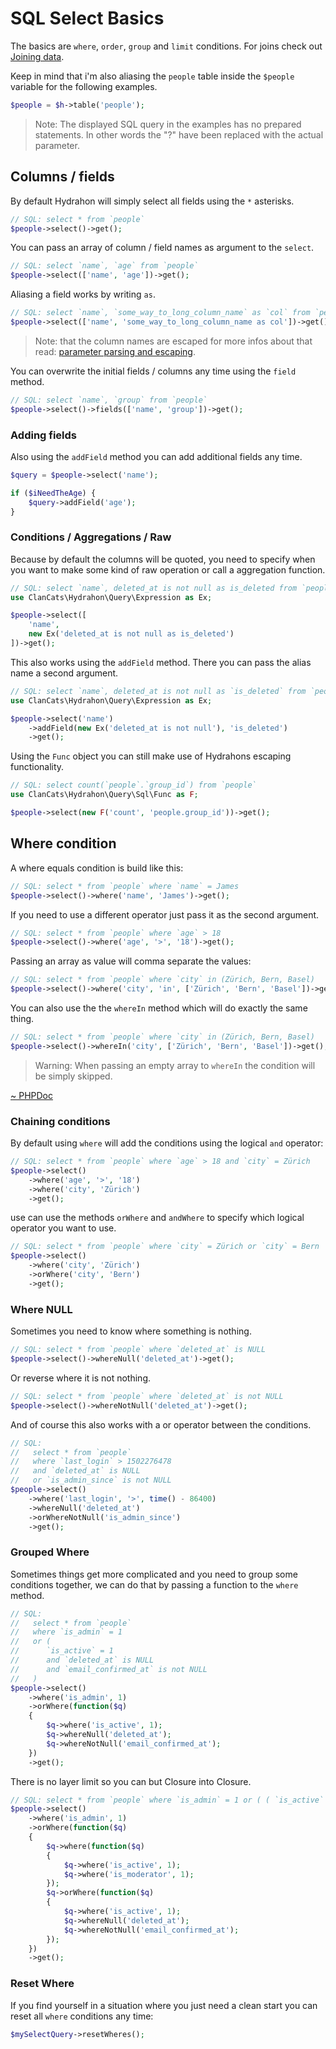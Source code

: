 # SQL Select Basics

The basics are `where`, `order`, `group` and `limit` conditions. For joins check out [Joining data](docs://sql-query-builder/select/joining-data).

Keep in mind that i'm also aliasing the `people` table inside the `$people` variable for the following examples.

```php
$people = $h->table('people');
```

> Note: The displayed SQL query in the examples has no prepared statements. In other words the "?" have been replaced with the actual parameter.

## Columns / fields

By default Hydrahon will simply select all fields using the `*` asterisks.

```php
// SQL: select * from `people`
$people->select()->get();
```

You can pass an array of column / field names as argument to the `select`.

```php
// SQL: select `name`, `age` from `people`
$people->select(['name', 'age'])->get();
```

Aliasing a field works by writing `as`.

```php
// SQL: select `name`, `some_way_to_long_column_name` as `col` from `people`
$people->select(['name', 'some_way_to_long_column_name as col'])->get();
```

> Note: that the column names are escaped for more infos about that read: [parameter parsing and escaping](docs://introduction/parameter-parsing-escaping).

You can overwrite the initial fields / columns any time using the `field` method.

```php
// SQL: select `name`, `group` from `people`
$people->select()->fields(['name', 'group'])->get();
```

### Adding fields

Also using the `addField` method you can add additional fields any time.

```php
$query = $people->select('name');

if ($iNeedTheAge) {
    $query->addField('age');
}
```

### Conditions / Aggregations / Raw

Because by default the columns will be quoted, you need to specify when you want to make some kind of raw operation or call a aggregation function.

```php
// SQL: select `name`, deleted_at is not null as is_deleted from `people`
use ClanCats\Hydrahon\Query\Expression as Ex;

$people->select([
    'name',
    new Ex('deleted_at is not null as is_deleted')
])->get();
```

This also works using the `addField` method. There you can pass the alias name a second argument.

```php
// SQL: select `name`, deleted_at is not null as `is_deleted` from `people`
use ClanCats\Hydrahon\Query\Expression as Ex;

$people->select('name')
    ->addField(new Ex('deleted_at is not null'), 'is_deleted')
    ->get();
```

Using the `Func` object you can still make use of Hydrahons escaping functionality.

```php
// SQL: select count(`people`.`group_id`) from `people`
use ClanCats\Hydrahon\Query\Sql\Func as F;

$people->select(new F('count', 'people.group_id'))->get();
```

## Where condition

A where equals condition is build like this:

```php
// SQL: select * from `people` where `name` = James
$people->select()->where('name', 'James')->get(); 
```

If you need to use a different operator just pass it as the second argument.

```php
// SQL: select * from `people` where `age` > 18
$people->select()->where('age', '>', '18')->get(); 
```

Passing an array as value will comma separate the values:

```php
// SQL: select * from `people` where `city` in (Zürich, Bern, Basel)
$people->select()->where('city', 'in', ['Zürich', 'Bern', 'Basel'])->get(); 
```

You can also use the the `whereIn` method which will do exactly the same thing.

```php
// SQL: select * from `people` where `city` in (Zürich, Bern, Basel)
$people->select()->whereIn('city', ['Zürich', 'Bern', 'Basel'])->get(); 
```

> Warning: When passing an empty array to `whereIn` the condition will be simply skipped.

[~ PHPDoc](/src/Query/Sql/SelectBase.php#where) 

### Chaining conditions

By default using `where` will add the conditions using the logical `and` operator:

```php
// SQL: select * from `people` where `age` > 18 and `city` = Zürich
$people->select()
    ->where('age', '>', '18')
    ->where('city', 'Zürich')
    ->get(); 
```

use can use the methods `orWhere` and `andWhere` to specify which logical operator you want to use.

```php
// SQL: select * from `people` where `city` = Zürich or `city` = Bern
$people->select()
    ->where('city', 'Zürich')
    ->orWhere('city', 'Bern')
    ->get(); 
```

### Where NULL

Sometimes you need to know where something is nothing. 

```php
// SQL: select * from `people` where `deleted_at` is NULL
$people->select()->whereNull('deleted_at')->get();
```

Or reverse where it is not nothing.

```php
// SQL: select * from `people` where `deleted_at` is not NULL
$people->select()->whereNotNull('deleted_at')->get();
```

And of course this also works with a or operator between the conditions.

```php
// SQL: 
//   select * from `people` 
//   where `last_login` > 1502276478 
//   and `deleted_at` is NULL 
//   or `is_admin_since` is not NULL
$people->select()
    ->where('last_login', '>', time() - 86400)
    ->whereNull('deleted_at')
    ->orWhereNotNull('is_admin_since')
    ->get();
```

### Grouped Where

Sometimes things get more complicated and you need to group some conditions together, we can do that by passing a function to the `where` method.

```php
// SQL: 
//   select * from `people` 
//   where `is_admin` = 1 
//   or ( 
//      `is_active` = 1 
//      and `deleted_at` is NULL 
//      and `email_confirmed_at` is not NULL 
//   )
$people->select()
    ->where('is_admin', 1)
    ->orWhere(function($q) 
    {
        $q->where('is_active', 1);
        $q->whereNull('deleted_at');
        $q->whereNotNull('email_confirmed_at');
    })
    ->get();
```

There is no layer limit so you can but Closure into Closure.

```php
// SQL: select * from `people` where `is_admin` = 1 or ( ( `is_active` = 1 and `is_moderator` = 1 ) or ( `is_active` = 1 and `deleted_at` is NULL and `email_confirmed_at` is not NULL ) )
$people->select()
    ->where('is_admin', 1)
    ->orWhere(function($q) 
    {
        $q->where(function($q) 
        {
            $q->where('is_active', 1);
            $q->where('is_moderator', 1);
        });
        $q->orWhere(function($q)
        {
            $q->where('is_active', 1);
            $q->whereNull('deleted_at');
            $q->whereNotNull('email_confirmed_at');
        });
    })
    ->get();
```

### Reset Where

If you find yourself in a situation where you just need a clean start you can reset all `where` conditions any time:

```php
$mySelectQuery->resetWheres();
```


